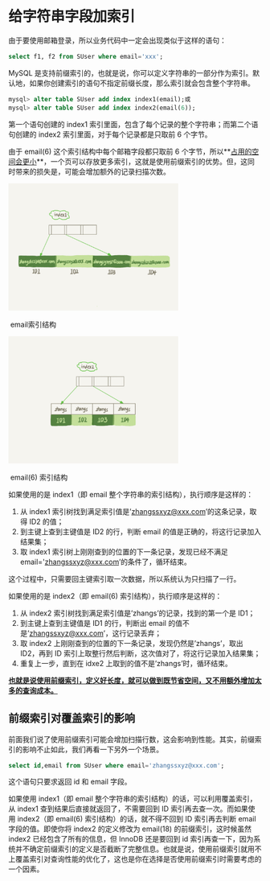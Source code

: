 # 给字符串字段加索引

由于要使用邮箱登录，所以业务代码中一定会出现类似于这样的语句：

```sql
select f1, f2 from SUser where email='xxx';
```

MySQL 是支持前缀索引的，也就是说，你可以定义字符串的一部分作为索引。默认地，如果你创建索引的语句不指定前缀长度，那么索引就会包含整个字符串。

```sql
mysql> alter table SUser add index index1(email);或
mysql> alter table SUser add index index2(email(6));
```

第一个语句创建的 index1 索引里面，包含了每个记录的整个字符串；而第二个语句创建的 index2 索引里面，对于每个记录都是只取前 6 个字节。

由于 email(6) 这个索引结构中每个邮箱字段都只取前 6 个字节，所以**<u>占用的空间会更小</u>**，一个页可以存放更多索引，这就是使用前缀索引的优势。但，这同时带来的损失是，可能会增加额外的记录扫描次数。

<img src="https://github.com/cydqc/study_for_job/blob/main/mysql/%E6%9D%82%E6%8A%80/images/d31da662bee595991862c439a5567eb7.jpg" alt="img" style="zoom:33%;" />

​																									email索引结构

<img src="https://github.com/cydqc/study_for_job/blob/main/mysql/%E6%9D%82%E6%8A%80/images/134583875561de914991fc2e192cf842.jpg" alt="img" style="zoom:33%;" />

​																								email(6) 索引结构



如果使用的是 index1（即 email 整个字符串的索引结构），执行顺序是这样的：

1. 从 index1 索引树找到满足索引值是’zhangssxyz@xxx.com’的这条记录，取得 ID2 的值；
2. 到主键上查到主键值是 ID2 的行，判断 email 的值是正确的，将这行记录加入结果集；
3. 取 index1 索引树上刚刚查到的位置的下一条记录，发现已经不满足 email='zhangssxyz@xxx.com’的条件了，循环结束。

这个过程中，只需要回主键索引取一次数据，所以系统认为只扫描了一行。



如果使用的是 index2（即 email(6) 索引结构），执行顺序是这样的：

1. 从 index2 索引树找到满足索引值是’zhangs’的记录，找到的第一个是 ID1；
2. 到主键上查到主键值是 ID1 的行，判断出 email 的值不是’zhangssxyz@xxx.com’，这行记录丢弃；
3. 取 index2 上刚刚查到的位置的下一条记录，发现仍然是’zhangs’，取出 ID2，再到 ID 索引上取整行然后判断，这次值对了，将这行记录加入结果集；
4. 重复上一步，直到在 idxe2 上取到的值不是’zhangs’时，循环结束。



**<u>也就是说使用前缀索引，定义好长度，就可以做到既节省空间，又不用额外增加太多的查询成本。</u>**



## 前缀索引对覆盖索引的影响

前面我们说了使用前缀索引可能会增加扫描行数，这会影响到性能。其实，前缀索引的影响不止如此，我们再看一下另外一个场景。

```sql
select id,email from SUser where email='zhangssxyz@xxx.com';
```

这个语句只要求返回 id 和 email 字段。

如果使用 index1（即 email 整个字符串的索引结构）的话，可以利用覆盖索引，从 index1 查到结果后直接就返回了，不需要回到 ID 索引再去查一次。而如果使用 index2（即 email(6) 索引结构）的话，就不得不回到 ID 索引再去判断 email 字段的值。即使你将 index2 的定义修改为 email(18) 的前缀索引，这时候虽然 index2 已经包含了所有的信息，但 InnoDB 还是要回到 id 索引再查一下，因为系统并不确定前缀索引的定义是否截断了完整信息。也就是说，使用前缀索引就用不上覆盖索引对查询性能的优化了，这也是你在选择是否使用前缀索引时需要考虑的一个因素。
